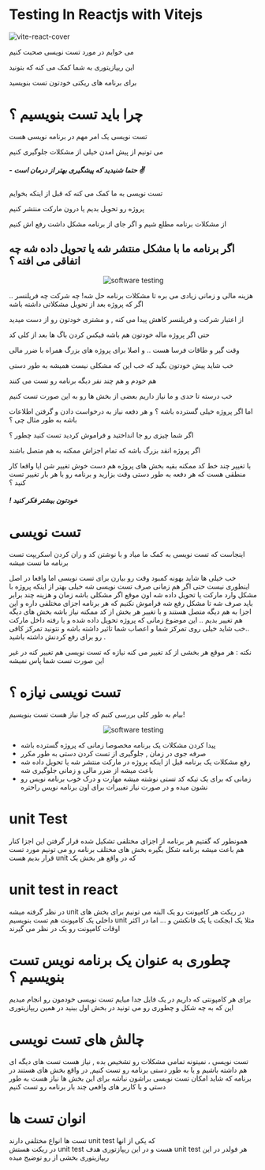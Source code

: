 # Testing In Reactjs with Vitejs



![vite-react-cover](https://github.com/mosenn/test-in-react/assets/91747908/30a5ddcd-3e3f-4ce5-875b-057ff15dc40a)



می خوایم در مورد تست نویسی صحبت کنیم

این ریپازیتوری به شما کمک می کنه که بتونید

برای برنامه های ریکتی خودتون تست بنویسید

# چرا باید تست بنویسیم ؟

تست نویسی یک امر مهم در برنامه نویسی هست

می تونیم از پیش امدن خیلی از مشکلات جلوگیری کنیم

##### - **حتما شنیدید که پیشگیری بهتر از درمان است ✌**

تست نویسی به ما کمک می کنه که قبل از اینکه بخوایم

پروژه رو تحویل بدیم یا درون مارکت منتشر کنیم

از مشکلات برنامه مطلع شیم و اگر جای از برنامه مشکل داشت رفع اش کنیم

## اگر برنامه ما با مشکل منتشر شه یا تحویل داده شه چه اتفاقی می افته ؟



<p align="center">
  <img src="https://github.com/mosenn/test-in-react/assets/91747908/c63a83a6-b9ce-4d34-a21f-12743648562a" alt="software testing"/>
</p>



   
هزینه مالی و زمانی زیادی می بره تا مشکلات برنامه حل شه!
چه شرکت چه فریلنسر .. اگر که پروژه بعد از تحویل مشکلاتی داشته باشه

از اعتبار شرکت و فریلنسر کاهش پیدا می کنه , و مشتری خودتون رو از دست میدید

حتی اگر پروژه ماله خودتون هم باشه فیکس کردن باگ ها بعد از کلی کد

وقت گیر و طاقات فرسا هست .. و اصلا برای پروژه های بزرگ همراه با ضرر مالی

خب شاید پیش خودتون بگید که خب این که مشکلی نیست همیشه به طور دستی

هم خودم و هم چند نفر دیگه برنامه رو تست می کنند

خب درسته تا حدی و ما نیاز داریم بعضی از بخش ها رو به این صورت تست کنیم

اما اگر پروژه خیلی گسترده باشه ؟ و هر دفعه نیاز به درخواست دادن و گرفتن اطلاعات باشه به طور مثال چی ؟

اگر شما چیزی رو جا انداختید و فراموش کردید تست کنید چطور ؟

اگر پروژه انقد بزرگ باشه که تمام اجزاش ممکنه به هم متصل باشند

با تغییر چند خط کد ممکنه بقیه بخش های پروژه هم دست خوش تغییر شن
ایا واقعا کار منطقی هست که هر دفعه به طور دستی وقت بزارید و برنامه رو با هر بار تغییر تست کنید ؟

##### **! خودتون بیشتر فکر کنید**

# تست نویسی

اینجاست که تست نویسی به کمک ما میاد و با نوشتن کد و ران کردن اسکریپت تست
برنامه ما تست میشه

خب خیلی ها شاید بهونه کمبود وقت رو بیارن برای تست نویسی
اما واقعا در اصل اینطوری نیست
حتی اگر هم زمانی صرف تست نویسی شه
خیلی بهتر از اینکه پروژه با مشکل وارد مارکت یا تحویل داده شه
اون موقع اگر مشکلی باشه زمان و هزینه چند برابر باید صرف شه تا مشکل رفع شه
فراموش نکنیم که هر برنامه اجزای مختلفی داره
و این اجزا به هم دیگه متصل هستند و با تغییر هر بخش از کد
ممکنه نیاز باشه بخش های دیگه هم تغییر بدیم .. این موضوع زمانی که پروژه تحویل داده شده و یا رفته داخل مارکت ..خب شاید خیلی روی تمرکز شما و اعصاب شما تاثیر داشته باشه و نتونید تمرکز کافی رو برای رفع کردنش داشته باشید .

نکته :
هر موقع هر بخشی از کد تغییر می کنه نیازه که تست نویسی هم تغییر کنه
در غیر این صورت تست شما پاس نمیشه

# تست نویسی نیازه ؟


بیام به طور کلی بررسی کنیم که چرا نیاز هست تست بنویسیم!



<p align="center">
  <img src="https://github.com/mosenn/test-in-react/assets/91747908/53759947-9309-4f90-b147-de79de10a531" alt="software testing"/>
</p>




- پیدا کردن مشکلات یک برنامه مخصوصا زمانی که پروژه گسترده باشه
- صرفه جوی در زمان , جلوگیری از تست کردن دستی به طور مکرر
- رفع مشکلات یک برنامه قبل از اینکه پروژه در مارکت منتشر شه یا تحویل داده شه باعث میشه از ضرر مالی و زمانی جلوگیری شه
- زمانی که برای یک تیکه کد تستی نوشته میشه مهارت و درک خوب برنامه نویس رو نشون میده و در صورت نیاز تغییرات برای اون برنامه نویس راحتره

# unit Test



همونطور که گفتیم هر برنامه از اجزای مختلفی تشکیل شده
قرار گرفتن این اجزا کنار هم باعث میشه برنامه شکل بگیره
بخش های مختلف برنامه رو می تونیم مورد تست قرار بدیم
هست unit که در واقع هر بخش یک

# unit test in react



در نظر گرفته میشه unit در ریکت هر کامپونت رو یک
البته می تونیم برای بخش های داخلی یک کامپونت هم تست بنویسیم
unit مثلا یک ابجکت یا یک فانکشن و ... اما در اکثر اوقات کامپونت رو یک
در نظر می گیرند

# چطوری به عنوان یک برنامه نویس تست بنویسیم ؟

برای هر کامپونتی که داریم در یک فایل جدا
میایم تست نویسی خودمون رو انجام میدیم
این که به چه شکل و چطوری رو می تونید در بخش اول ببنید در همین ریپازیتوری

# چالش های تست نویسی

تست نویسی ، نمیتونه تمامی مشکلات رو تشخیص بده , نیاز هست تست های دیگه ای هم داشته باشیم و یا به طور دستی برنامه رو تست کنیم, در واقع بخش های هستند
در برنامه که شاید امکان تست نویسی براشون نباشه
برای این بخش ها نیاز هست به طور دستی و با کاربر های واقعی
چند بار برنامه رو تست کنیم

# انوان تست ها

تست ها انواع مختلفی دارند
unit test که یکی از انها  
 در ریکت هستش unit test هست و در این ریپازتوری هدف
unit test هر فولدر در این ریپازیتوری بخشی از
رو توضیح میده
